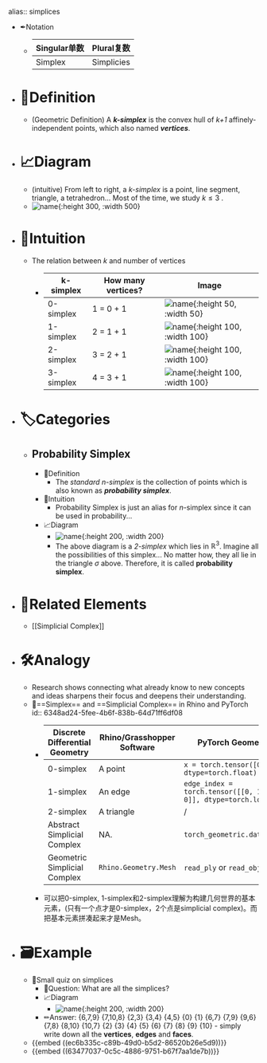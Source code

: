 alias:: simplices

- ✒Notation
	- | Singular单数 | Plural复数 |
	  | ------------ | ---------- |
	  | Simplex      | Simplicies |
- # 📝Definition
	- (Geometric Definition) A ***k-simplex*** is the convex hull of *k+1* affinely-independent points, which also named ***vertices***.
- # 📈Diagram
	- (intuitive) From left to right, a *k-simplex* is a point, line segment, triangle, a tetrahedron...  Most of the time, we study $k\leq3$ .
	- ![name](../assets/k_simplex.png){:height 300, :width 500}
- # 🧠Intuition
	- The relation between $k$ and number of vertices
		- | k-simplex | How many vertices? | Image |
		  | ---- | ---- | ---- |
		  | 0-simplex | 1 = 0 + 1 | ![name](../assets/0_simplex.png){:height 50, :width 50} |
		  | 1-simplex | 2 = 1 + 1 | ![name](../assets/1_simplex.png){:height 100, :width 100} |
		  | 2-simplex | 3 = 2 + 1 | ![name](../assets/2_simplex.png){:height 100, :width 100} |
		  | 3-simplex | 4 = 3 + 1 | ![name](../assets/3_simplex.png){:height 100, :width 100} |
- # 🏷Categories
	- ## Probability Simplex
		- 📝Definition
			- The *standard n-simplex* is the collection of points which is also known as ***probability simplex***.
		- 🧠Intuition
			- Probability Simplex is just an alias for $n$-simplex since it can be used in probability...
		- 📈Diagram
			- ![name](../assets/Probability_Simplex.png){:height 200, :width 200}
			- The above diagram is a *2-simplex* which lies in $\mathbb{R}^3$. Imagine all the possibilities of this simplex... No matter how, they all lie in the triangle $\sigma$ above. Therefore, it is called **probability simplex**.
- # 🧬Related Elements
	- [[Simplicial Complex]]
- # 🛠Analogy
	- Research shows connecting what already know to new concepts and ideas sharpens their focus and deepens their understanding.
	- 📌==Simplex== and ==Simplicial Complex== in Rhino and PyTorch
	  id:: 6348ad24-5fee-4b6f-838b-64d71ff6df08
		- | Discrete Differential Geometry | Rhino/Grasshopper Software | PyTorch Geometric                                            |
		  | ------------------------------ | -------------------------- | ------------------------------------------------------------ |
		  | 0-simplex                      | A point                    | ```x = torch.tensor([0,0,0], dtype=torch.float)```           |
		  | 1-simplex                      | An edge                    | ```edge_index = torch.tensor([[0, 1], [1, 0]], dtype=torch.long)``` |
		  | 2-simplex                      | A triangle                 | /                                                            |
		  | Abstract Simplicial Complex    | NA.                        | ```torch_geometric.data.Data```                              |
		  | Geometric Simplicial Complex   | `Rhino.Geometry.Mesh`      | `read_ply` or `read_obj`                                     |
		- 可以把0-simplex, 1-simplex和2-simplex理解为构建几何世界的基本元素，(只有一个点才是0-simplex，2个点是simplicial complex)。而把基本元素拼凑起来才是Mesh。
- # 🗃Example
	- 📌Small quiz on simplices
		- 💬Question: What are all the simplices?
		- 📈Diagram
			- ![name](../assets/simplices.png){:height 200, :width 200}
		- ✏Answer: {6,7,9} {7,10,8} {2,3} {3,4} {4,5} {0} {1} {6,7} {7,9} {9,6} {7,8} {8,10} {10,7} {2} {3} {4} {5} {6} {7} {8} {9} {10} - simply write down all the **vertices**, **edges** and **faces**.
	- {{embed ((ec6b335c-c89b-49d0-b5d2-86520b26e5d9))}}
	- {{embed ((63477037-0c5c-4886-9751-b67f7aa1de7b))}}